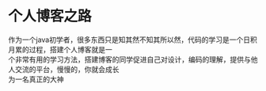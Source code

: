<h1>个人博客之路</h1>

作为一个java初学者，很多东西只是知其然不知其所以然，代码的学习是一个日积月累的过程，搭建个人博客就是一</br>
个非常有用的学习方法，搭建博客的同学促进自己对设计，编码的理解，提供与他人交流的平台，慢慢的，你就会成长</br>
为一名真正的大神
